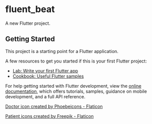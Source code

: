 # fluent_beat

A new Flutter project.

## Getting Started

This project is a starting point for a Flutter application.

A few resources to get you started if this is your first Flutter project:

- [Lab: Write your first Flutter app](https://docs.flutter.dev/get-started/codelab)
- [Cookbook: Useful Flutter samples](https://docs.flutter.dev/cookbook)

For help getting started with Flutter development, view the
[online documentation](https://docs.flutter.dev/), which offers tutorials,
samples, guidance on mobile development, and a full API reference.

<a href="https://www.flaticon.com/free-icons/doctor" title="doctor icons">Doctor icon created by Phoebeicons - Flaticon</a>

<a href="https://www.flaticon.com/free-icons/patient" title="patient icons">Patient icons created by Freepik - Flaticon</a>
